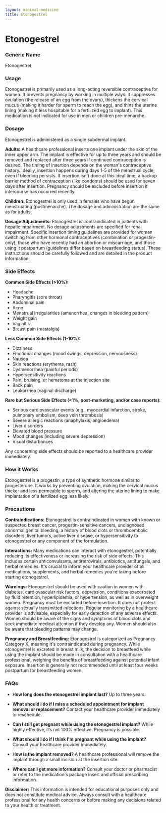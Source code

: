 ```yaml
---
layout: minimal-medicine
title: Etonogestrel
---
```


# Etonogestrel
### Generic Name
Etonogestrel

### Usage

Etonogestrel is primarily used as a long-acting reversible contraceptive for women.  It prevents pregnancy by working in multiple ways:  it suppresses ovulation (the release of an egg from the ovary), thickens the cervical mucus (making it harder for sperm to reach the egg), and thins the uterine lining (making it less hospitable for a fertilized egg to implant).  This medication is not indicated for use in men or children pre-menarche.

### Dosage

Etonogestrel is administered as a single subdermal implant.

**Adults:** A healthcare professional inserts one implant under the skin of the inner upper arm.  The implant is effective for up to three years and should be removed and replaced after three years if continued contraception is desired. The timing of insertion depends on the woman's contraceptive history. Ideally, insertion happens during days 1-5 of the menstrual cycle, even if bleeding persists.  If insertion isn't done at this ideal time, a backup barrier method of contraception (like condoms) should be used for seven days after insertion.  Pregnancy should be excluded before insertion if intercourse has occurred recently.

**Children:** Etonogestrel is only used in females who have begun menstruating (postmenarche). The dosage and administration are the same as for adults.


**Dosage Adjustments:**  Etonogestrel is contraindicated in patients with hepatic impairment. No dosage adjustments are specified for renal impairment.  Specific insertion timing guidelines are provided for women switching from other hormonal contraceptives (combination or progestin-only), those who have recently had an abortion or miscarriage, and those using it postpartum (guidelines differ based on breastfeeding status). These instructions should be carefully followed and are detailed in the product information.

### Side Effects

**Common Side Effects (>10%):**

* Headache
* Pharyngitis (sore throat)
* Abdominal pain
* Acne
* Menstrual irregularities (amenorrhea, changes in bleeding pattern)
* Weight gain
* Vaginitis
* Breast pain (mastalgia)


**Less Common Side Effects (1-10%):**

* Dizziness
* Emotional changes (mood swings, depression, nervousness)
* Nausea
* Skin reactions (erythema, rash)
* Dysmenorrhea (painful periods)
* Hypersensitivity reactions
* Pain, bruising, or hematoma at the injection site
* Back pain
* Leukorrhea (vaginal discharge)


**Rare but Serious Side Effects (<1%, post-marketing, and/or case reports):**

*  Serious cardiovascular events (e.g., myocardial infarction, stroke, pulmonary embolism, deep vein thrombosis)
*  Severe allergic reactions (anaphylaxis, angioedema)
*  Liver disorders
*  Elevated blood pressure
*  Mood changes (including severe depression)
*  Visual disturbances

Any concerning side effects should be reported to a healthcare provider immediately.


### How it Works

Etonogestrel is a progestin, a type of synthetic hormone similar to progesterone. It works by preventing ovulation, making the cervical mucus thicker and less permeable to sperm, and altering the uterine lining to make implantation of a fertilized egg less likely.

### Precautions

**Contraindications:**  Etonogestrel is contraindicated in women with known or suspected breast cancer,  progestin-sensitive cancers, undiagnosed abnormal genital bleeding,  a history of blood clots or thromboembolic disorders, liver tumors, active liver disease, or hypersensitivity to etonogestrel or any component of the formulation.

**Interactions:**  Many medications can interact with etonogestrel, potentially reducing its effectiveness or increasing the risk of side effects.  This includes certain anticonvulsants, antiretrovirals, antibiotics, antifungals, and herbal remedies.  It's crucial to inform your healthcare provider of all medications, supplements, and herbal remedies you're taking before starting etonogestrel.


**Warnings:**  Etonogestrel should be used with caution in women with diabetes, cardiovascular risk factors, depression, conditions exacerbated by fluid retention, hyperlipidemia, or hypertension, as well as in overweight women.  Pregnancy must be excluded before insertion. It does not protect against sexually transmitted infections.  Regular monitoring by a healthcare provider is advisable, especially for early detection of any adverse effects.  Women should be aware of the signs and symptoms of blood clots and seek immediate medical attention if they develop any.  Women should also be aware that bleeding patterns may change.

**Pregnancy and Breastfeeding:** Etonogestrel is categorized as Pregnancy Category X, meaning it's contraindicated during pregnancy.  While etonogestrel is excreted in breast milk, the decision to breastfeed while using the implant should be made in consultation with a healthcare professional, weighing the benefits of breastfeeding against potential infant exposure.  Insertion is generally not recommended until at least four weeks postpartum for breastfeeding women.

### FAQs

* **How long does the etonogestrel implant last?** Up to three years.

* **What should I do if I miss a scheduled appointment for implant removal or replacement?** Contact your healthcare provider immediately to reschedule.

* **Can I still get pregnant while using the etonogestrel implant?**  While highly effective, it’s not 100% effective.  Pregnancy is possible.

* **What should I do if I think I'm pregnant while using the implant?**  Consult your healthcare provider immediately.

* **How is the implant removed?** A healthcare professional will remove the implant through a small incision at the insertion site.

* **Where can I get more information?** Consult your doctor or pharmacist or refer to the medication's package insert and official prescribing information.


**Disclaimer:** This information is intended for educational purposes only and does not constitute medical advice.  Always consult with a healthcare professional for any health concerns or before making any decisions related to your health or treatment.
